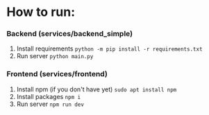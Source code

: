 # How to run:
### Backend (services/backend_simple)
1) Install requirements
`python -m pip install -r requirements.txt`
2) Run server
`python main.py`

### Frontend (services/frontend)
1) Install npm (if you don't have yet)
`sudo apt install npm`
2) Install packages
`npm i`
3) Run server
`npm run dev`
